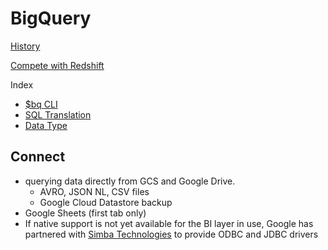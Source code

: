 # BigQuery

[History](https://towardsdatascience.com/bigquery-the-unlikely-birth-of-a-cloud-juggernaut-b5ad476525b7)

[Compete with Redshift](https://aws.amazon.com/cn/blogs/big-data/fact-or-fiction-google-big-query-outperforms-amazon-redshift-as-an-enterprise-data-warehouse/)

Index
- [$bq CLI](./bq.md)
- [SQL Translation](./SQL.md)
- [Data Type](./data-type.md)

## Connect
- querying data directly from GCS and Google Drive.
  - AVRO, JSON NL, CSV files
  - Google Cloud Datastore backup 
- Google Sheets (first tab only)
- If native support is not yet available for the BI layer in use, Google has partnered with [Simba Technologies](https://cloud.google.com/bigquery/docs/reference/odbc-jdbc-drivers) to provide ODBC and JDBC drivers







  
